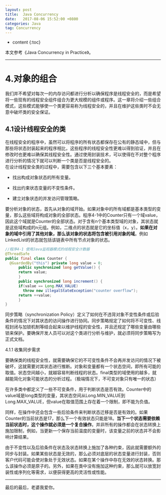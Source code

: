 ```yaml
---
layout: post
title:  Java Concurrency
date:   2017-08-06 15:52:00 +0800
categories: Java
tag: Concurrency
---
```


* content
{:toc}


本文参考《Java Concurrency in Practice》。
<hr>

4.对象的组合
====================================

我们并不希望对每次一的内存访问都进行分析以确保程序是线程安全的，而是希望将一些现有的线程安全组件组合为更大规模的组件或程序。这一章将介绍一些组合模式，这些模式能够使一个类更容易称为线程安全的，并且在维护这些类时不会无意中破坏类的安全保证。<br>

4.1设计线程安全的类
-----------------------------------
在线程安全的程序中，虽然可以将程序的所有状态都保存在公有的静态域中，但与那些将状态封装起来的程序相比，这些程序的线程安全性更难以得到验证，并且在修改时也更难以确保其线程安全性。通过使用封装技术，可以使得在不对整个程序进行分析的情况下就可以判断一个类是否是线程安全的。<br>
在设计线程安全类的过程中，需要包含以下三个基本要素：
+ 找出构成对象状态的所有变量。

+ 找出约束状态变量的不变性条件。

+ 建立对象状态的并发访问管理策略。

要分析对象的状态，首先从对象的域开始。如果对象中的所有域都是基本类型的变量，那么这些域将构成对象的全部状态。程序4-1中的Counter只有一个域value，因此这个域就是Counter的全部状态。对于含有n个基本类型域的对象，其状态就是这些域构成的n元组。例如，二维点的状态就是它的坐标值（x，y）。**如果在对象的域中引用了其他对象，那么该对象的状态将包含被引用对象的域**。例如LinkedList的状态就包括该链表中所有节点对象的状态。

  ``` java
//程序4-1 使用Java监视器模式的线程安全计数器  
@ThreadSafe
  public final class Counter {
  	@GuardedBy("this") private long value = 0;
    	public synchronized long getValue() {
        return value;
    	}
    	public synchronized long increment() {
        if(value == Long.MAX_VALUE)
          throw new illegalStateException("counter overflow");
        return ++value;
    	} 
  }
  ```

同步策略（synchronization Policy）定义了如何在不违背对象不变性条件或后验条件的情况下对其状态的访问操作进行协同。同步策略规定了如何将不可变性、线程封闭与加锁机制等结合起来以维护线程的安全性，并且还规定了哪些变量由哪些锁来保护。要确保开发人员可以对这个类进行分析与维护，就必须将同步策略写为正式文档。

4.1.1 收集同步需求

要确保类的线程安全性，就需要确保它的不可变性条件不会再并发访问的情况下被破坏，这就需要对其状态进行推断。对象和变量都有一个状态空间，即所有可能的取值。状态空间越小，就越容易判断线程的状态。final类型的域使用的越多，就越能简化对象可能状态的分析过程。（极端情况下，不可变对象只有唯一的状态）

在许多类中都定义了一些不可变条件，用于判断状态是否有效。Counter中的value域是long类型的变量，其状态空间从Long.MIN_VALUE到Long.MAX_VALUE，但value在取值范围上存在着一个限制，即不能为负值。

同样，在操作中还会包含一些后验条件来判断状态迁移是否是有效的。如果Counter的当前状态是17，那么下一个有效状态只能是18。**当下一个状态需要依赖当前状态时，这个操作就必须是一个复合操作**。并非所有的操作都会在状态转换上施加限制，例如，当更新一个保存当前温度的变量时，该变量之前的状态并不会影响计算结果。

由于不变性以及后验条件在状态及状态转换上施加了各种约束，因此就需要额外的同步与封装。如果某些状态是无效的，那么必须对底层的状态变量进行封装，否则客户代码可能会使对象处于无效状态。如果在某个操作中存在无效的状态转换。那么该操作必须是原子的。另外，如果在类中没有施加这种约束，那么就可以放宽封装性或序列化等需求，以便获得更高的灵活性或性能。



<hr>
​最后的最后，老婆我爱你。








